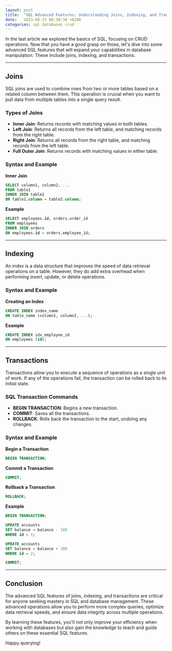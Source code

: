 ```yaml
---
layout: post
title:  "SQL Advanced Features: Understanding Joins, Indexing, and Transactions"
date:   2023-08-31 08:30:30 +0200
categories: sql databases crud
---
```


In the last article we explored the basics of SQL, focusing on CRUD operations. Now that you have a good grasp on those, let's dive into some advanced SQL features that will expand your capabilities in database manipulation. These include joins, indexing, and transactions.

---

## Joins

SQL joins are used to combine rows from two or more tables based on a related column between them. This operation is crucial when you want to pull data from multiple tables into a single query result.

### Types of Joins

- **Inner Join**: Returns records with matching values in both tables.
- **Left Join**: Returns all records from the left table, and matching records from the right table.
- **Right Join**: Returns all records from the right table, and matching records from the left table.
- **Full Outer Join**: Returns records with matching values in either table.

### Syntax and Example

**Inner Join**

```sql
SELECT column1, column2, ...
FROM table1
INNER JOIN table2
ON table1.column = table2.column;
```

**Example**

```sql
SELECT employees.id, orders.order_id
FROM employees
INNER JOIN orders
ON employees.id = orders.employee_id;
```

---

## Indexing

An index is a data structure that improves the speed of data retrieval operations on a table. However, they do add extra overhead when performing insert, update, or delete operations.

### Syntax and Example

**Creating an Index**

```sql
CREATE INDEX index_name
ON table_name (column1, column2, ...);
```

**Example**

```sql
CREATE INDEX idx_employee_id
ON employees (id);
```

---

## Transactions

Transactions allow you to execute a sequence of operations as a single unit of work. If any of the operations fail, the transaction can be rolled back to its initial state.

### SQL Transaction Commands

- **BEGIN TRANSACTION**: Begins a new transaction.
- **COMMIT**: Saves all the transactions.
- **ROLLBACK**: Rolls back the transaction to the start, undoing any changes.

### Syntax and Example

**Begin a Transaction**

```sql
BEGIN TRANSACTION;
```

**Commit a Transaction**

```sql
COMMIT;
```

**Rollback a Transaction**

```sql
ROLLBACK;
```

**Example**

```sql
BEGIN TRANSACTION;

UPDATE accounts
SET balance = balance - 100
WHERE id = 1;

UPDATE accounts
SET balance = balance + 100
WHERE id = 2;

COMMIT;
```

---

## Conclusion

The advanced SQL features of joins, indexing, and transactions are critical for anyone seeking mastery in SQL and database management. These advanced operations allow you to perform more complex queries, optimize data retrieval speeds, and ensure data integrity across multiple operations.

By learning these features, you'll not only improve your efficiency when working with databases but also gain the knowledge to teach and guide others on these essential SQL features.

Happy querying!
